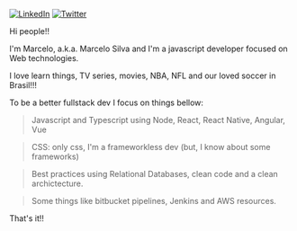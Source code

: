 [![LinkedIn][linkedin-shield]][linkedin-url] [![Twitter](https://img.shields.io/twitter/url/https/twitter.com/cloudposse.svg?style=social&label=Follow%20%40marcelaumsilva)](https://twitter.com/marcelaumsilva)

Hi people!!

I'm Marcelo, a.k.a. Marcelo Silva and I'm a javascript developer focused on Web technologies.

I love learn things, TV series, movies, NBA, NFL and our loved soccer in Brasil!!!

To be a better fullstack dev I focus on things bellow:

> Javascript and Typescript using Node, React, React Native, Angular, Vue

> CSS: only css, I'm a frameworkless dev (but, I know about some frameworks)

> Best practices using Relational Databases, clean code and a clean archictecture.

> Some things like bitbucket pipelines, Jenkins and AWS resources.


That's it!!


[linkedin-shield]: https://img.shields.io/badge/-LinkedIn-black.svg?style=flat-square&logo=linkedin&colorB=555
[linkedin-url]: https://www.linkedin.com/in/marcelo-lopes-da-silva-2b831856/
